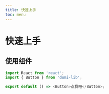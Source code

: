 ```yaml
---
title: 快速上手
toc: menu
---
```


# 快速上手

## 使用组件

```js
import React from 'react';
import { Button } from 'dumi-lib';

export default () => <Button>点我吧</Button>;
```
